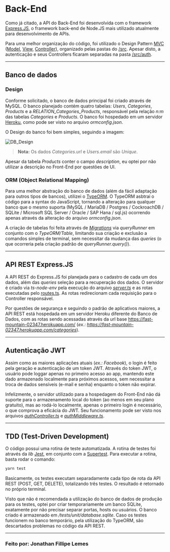 # Back-End

Como já citado, a API do Back-End foi desenvolvida com o framework <a href="https://expressjs.com/pt-br/">Express.JS</a>, o framework back-end de Node.JS mais utilizado atualmente para desenvolvimento de APIs.

Para uma melhor organização do código, foi utilizado o Design Pattern <a href="https://pt.wikipedia.org/wiki/MVC">MVC</a> (<a href="https://github.com/JonathanLemes/grsoft-teste-backend/tree/main/src/models">Model</a>, <a href="https://github.com/JonathanLemes/grsoft-teste-backend/tree/main/src/views">View</a>, <a href="https://github.com/JonathanLemes/grsoft-teste-backend/tree/main/src/controllers">Controller</a>), organizado pelas pastas do <a href="https://github.com/JonathanLemes/grsoft-teste-backend/tree/main/src/">/src</a>. Apesar disto, a autenticação e seus Controllers ficaram separadas na pasta <a href="https://github.com/JonathanLemes/grsoft-teste-backend/tree/main/src/auth">/src/auth</a>.

---

## Banco de dados

### Design

Conforme solicitado, o banco de dados principal foi criado através de MySQL. O banco planejado contém quatro tabelas: *Users*, *Categories*, *Products* e a *RELATION_Categories_Products*, responsável pela relação *n:m* das tabelas *Categories* e *Products*. O banco foi hospedado em um servidor <a href="https://devcenter.heroku.com/">Heroku</a>, como pode ser visto no arquivo *ormconfig.json*.

O Design do banco foi bem simples, seguindo a imagem:

![DB_Design](https://i.ibb.co/Ct1nF4B/db-design.png)
>**Nota:** Os dados *Categories.url* e *Users.email* são *Unique*.

Apesar da tabela *Products* conter o campo *description*, eu optei por não utilizar a descrição no Front-End por questões de UI.

### ORM (Object Relational Mapping)

Para uma melhor abstração do banco de dados (além da fácil adaptação para outros tipos de bancos), utilizei o <a href="https://typeorm.io/">TypeORM</a>. O TypeORM asbtrai o código para a syntax do JavaScript, tornando a alteração para qualquer banco que o mesmo suporta (MySQL / MariaDB / Postgres / CockroachDB / SQLite / Microsoft SQL Server / Oracle / SAP Hana / sql.js) ocorrendo apenas através da alteração do arquivo *ormconfig.json*.

A criação de tabelas foi feita através de <a href="https://typeorm.io/#/migrations">*Migrations*</a> via *queryRunner* em conjunto com o *TypeORM/Table*, limitando sua criação e exclusão a comandos simples de terminal, sem necessitar da mudança das *queries* (o que ocorreria pela criação padrão de *queryRunner.query()*).

---

## API REST Express.JS

A API REST do Express.JS foi planejada para o cadastro de cada um dos dados, além das *queries* seleção para a recuperação dos dados. O servidor é criado via *ts-node-env* pela execução do arquivo <a href="">*server.ts*</a> e as rotas executadas pelo <a href="">routes.ts</a>. As rotas redirecionam cada requisição para o Controller responsável.

Por questões de segurança e seguindo o padrão de aplicativos maiores, a API REST está hospedada em um servidor Heroku diferente do Banco de Dados, com as rotas sendo acessadas através da url base <a href="https://fast-mountain-02347.herokuapp.com/">https://fast-mountain-02347.herokuapp.com/</a> (*ex.: https://fast-mountain-02347.herokuapp.com/categories*).

---

## Autenticação JWT

Assim como as maiores aplicações atuais (*ex.: Facebook*), o login é feito pela geração e autenticação de um token JWT. Através do token JWT, o usuário pode loggar apenas no primeiro acesso ao app, mantendo este dado armazenado localmente para próximos acessos, sem necessitar a troca de dados sensíveis (e-mail e senha) enquanto o token não expirar. 

Infelizmente, o servidor utilizado para a hospedagem do Front-End não dá suporte para o armazenamento local do token (ao menos em seu plano gratuito), mas ao rodá-lo localmente, apenas o primeiro login é necessário, o que comprova a eficácia do JWT. Seu funcionamento pode ser visto nos arquivos <a href="https://github.com/JonathanLemes/grsoft-teste-backend/blob/main/src/auth/authController.ts">*authController.ts*</a> e <a href="https://github.com/JonathanLemes/grsoft-teste-backend/blob/main/src/auth/authMiddleware.ts">*authMiddleware.ts</a>*.

---

## TDD (Test-Driven Development)

O código possui uma rotina de teste automatizada. A rotina de testes foi através da *lib* <a href="https://jestjs.io/">Jest</a>, em conjunto com a <a href="https://github.com/visionmedia/supertest#readme">Supertest</a>. Para executar a rotina, basta rodar o comando:

```bash
yarn test
```

Basicamente, os testes executam separadamente cada tipo de rota da API REST (POST, GET, DELETE), totalizando três testes. O resultado é retornado no próprio terminal.

Visto que não é recomendada a utilização do banco de dados de produção para os testes, optei por criar temporariamente um banco SQLite, exatamente por não precisar separar portas, hosts ou usuários. O banco criado é armazenado em */tests/unit/database.sqlite*. Caso os testes funcionem no banco temporário, pela utilização do TypeORM, são descartados problemas no código da API REST.

---

### Feito por: Jonathan Fillipe Lemes
